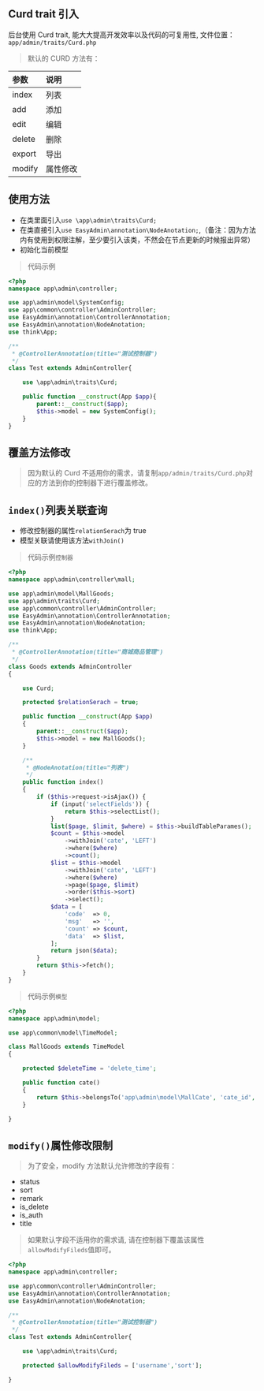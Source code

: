## Curd trait 引入

后台使用 Curd trait, 能大大提高开发效率以及代码的可复用性, 文件位置：`app/admin/traits/Curd.php`

> 默认的 CURD 方法有：

| 参数   | 说明     |
| :----- | :------- |
| index  | 列表     |
| add    | 添加     |
| edit   | 编辑     |
| delete | 删除     |
| export | 导出     |
| modify | 属性修改 |

## 使用方法

- 在类里面引入`use \app\admin\traits\Curd;`
- 在类直接引入`use EasyAdmin\annotation\NodeAnotation;`,（备注：因为方法内有使用到权限注解，至少要引入该类，不然会在节点更新的时候报出异常）
- 初始化当前模型

> 代码示例

```php
<?php
namespace app\admin\controller;

use app\admin\model\SystemConfig;
use app\common\controller\AdminController;
use EasyAdmin\annotation\ControllerAnnotation;
use EasyAdmin\annotation\NodeAnotation;
use think\App;

/**
 * @ControllerAnnotation(title="测试控制器")
 */
class Test extends AdminController{

    use \app\admin\traits\Curd;

    public function __construct(App $app){
        parent::__construct($app);
        $this->model = new SystemConfig();
    }
}
```

## 覆盖方法修改

> 因为默认的 Curd 不适用你的需求，请复制`app/admin/traits/Curd.php`对应的方法到你的控制器下进行覆盖修改。

## `index()`列表关联查询

- 修改控制器的属性`relationSerach`为 true
- 模型关联请使用该方法`withJoin()`

> 代码示例`控制器`

```php
<?php
namespace app\admin\controller\mall;

use app\admin\model\MallGoods;
use app\admin\traits\Curd;
use app\common\controller\AdminController;
use EasyAdmin\annotation\ControllerAnnotation;
use EasyAdmin\annotation\NodeAnotation;
use think\App;

/**
 * @ControllerAnnotation(title="商城商品管理")
 */
class Goods extends AdminController
{

    use Curd;

    protected $relationSerach = true;

    public function __construct(App $app)
    {
        parent::__construct($app);
        $this->model = new MallGoods();
    }

    /**
     * @NodeAnotation(title="列表")
     */
    public function index()
    {
        if ($this->request->isAjax()) {
            if (input('selectFields')) {
                return $this->selectList();
            }
            list($page, $limit, $where) = $this->buildTableParames();
            $count = $this->model
                ->withJoin('cate', 'LEFT')
                ->where($where)
                ->count();
            $list = $this->model
                ->withJoin('cate', 'LEFT')
                ->where($where)
                ->page($page, $limit)
                ->order($this->sort)
                ->select();
            $data = [
                'code'  => 0,
                'msg'   => '',
                'count' => $count,
                'data'  => $list,
            ];
            return json($data);
        }
        return $this->fetch();
    }
}
```

> 代码示例`模型`

```php
<?php
namespace app\admin\model;

use app\common\model\TimeModel;

class MallGoods extends TimeModel
{

    protected $deleteTime = 'delete_time';

    public function cate()
    {
        return $this->belongsTo('app\admin\model\MallCate', 'cate_id', 'id');
    }

}
```

## `modify()`属性修改限制

> 为了安全，modify 方法默认允许修改的字段有：

- status
- sort
- remark
- is_delete
- is_auth
- title

> 如果默认字段不适用你的需求请, 请在控制器下覆盖该属性`allowModifyFileds`值即可。

```php
<?php
namespace app\admin\controller;

use app\common\controller\AdminController;
use EasyAdmin\annotation\ControllerAnnotation;
use EasyAdmin\annotation\NodeAnotation;

/**
 * @ControllerAnnotation(title="测试控制器")
 */
class Test extends AdminController{

    use \app\admin\traits\Curd;

    protected $allowModifyFileds = ['username','sort'];

}
```
